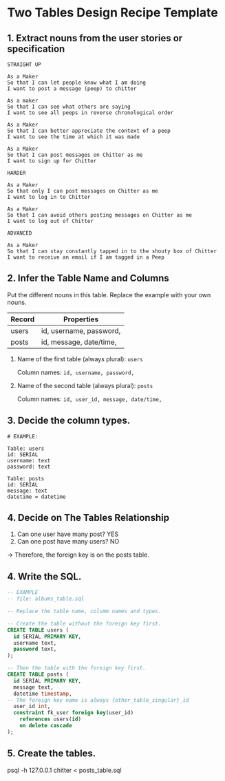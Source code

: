 # Two Tables Design Recipe Template


## 1. Extract nouns from the user stories or specification

```
STRAIGHT UP

As a Maker
So that I can let people know what I am doing  
I want to post a message (peep) to chitter

As a maker
So that I can see what others are saying  
I want to see all peeps in reverse chronological order

As a Maker
So that I can better appreciate the context of a peep
I want to see the time at which it was made

As a Maker
So that I can post messages on Chitter as me
I want to sign up for Chitter

HARDER

As a Maker
So that only I can post messages on Chitter as me
I want to log in to Chitter

As a Maker
So that I can avoid others posting messages on Chitter as me
I want to log out of Chitter

ADVANCED

As a Maker
So that I can stay constantly tapped in to the shouty box of Chitter
I want to receive an email if I am tagged in a Peep
```

## 2. Infer the Table Name and Columns

Put the different nouns in this table. Replace the example with your own nouns.

| Record                | Properties          |
| --------------------- | ------------------------------------  |
| users                 | id, username, password,
| posts                 | id, message, date/time, 

1. Name of the first table (always plural): `users` 

    Column names: `id, username, password,`

2. Name of the second table (always plural): `posts` 

    Column names: `id, user_id, message, date/time,` 

## 3. Decide the column types.

```
# EXAMPLE:

Table: users
id: SERIAL
username: text
password: text

Table: posts
id: SERIAL
message: text
datetime = datetime
```

## 4. Decide on The Tables Relationship

1. Can one user have many post? YES
2. Can one post have many users? NO

-> Therefore, the foreign key is on the posts table.

## 4. Write the SQL.

```sql
-- EXAMPLE
-- file: albums_table.sql

-- Replace the table name, columm names and types.

-- Create the table without the foreign key first.
CREATE TABLE users (
  id SERIAL PRIMARY KEY,
  username text,
  password text,
);

-- Then the table with the foreign key first.
CREATE TABLE posts (
  id SERIAL PRIMARY KEY,
  message text,
  datetime timestamp,
-- The foreign key name is always {other_table_singular}_id
  user_id int,
  constraint fk_user foreign key(user_id)
    references users(id)
    on delete cascade
);

```

## 5. Create the tables.

psql -h 127.0.0.1 chitter < posts_table.sql
```
